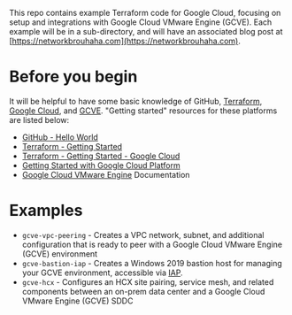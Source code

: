 This repo contains example Terraform code for Google Cloud, focusing on setup and integrations with Google Cloud VMware Engine (GCVE). Each example will be in a sub-directory, and will have an associated blog post at [https://networkbrouhaha.com](https://networkbrouhaha.com).

# Before you begin

It will be helpful to have some basic knowledge of GitHub, [Terraform](https://www.terraform.io/), [Google Cloud](https://cloud.google.com/), and [GCVE](https://cloud.google.com/vmware-engine). "Getting started" resources for these platforms are listed below:

* [GitHub - Hello World](https://guides.github.com/activities/hello-world/)
* [Terraform - Getting Started](https://learn.hashicorp.com/terraform)
* [Terraform - Getting Started - Google Cloud](https://learn.hashicorp.com/collections/terraform/gcp-get-started)
* [Getting Started with Google Cloud Platform](https://cloud.google.com/gcp/getting-started)
* [Google Cloud VMware Engine](https://cloud.google.com/vmware-engine/docs) Documentation

# Examples

* `gcve-vpc-peering` - Creates a VPC network, subnet, and additional configuration that is ready to peer with a Google Cloud VMware Engine (GCVE) environment
* `gcve-bastion-iap` - Creates a Windows 2019 bastion host for managing your GCVE environment, accessible via [IAP](https://github.com/shamsway/gcp-terraform-examples/tree/main/gcve-vpc-peering).
* `gcve-hcx` - Configures an HCX site pairing, service mesh, and related components between an on-prem data center and a Google Cloud VMware Engine (GCVE) SDDC